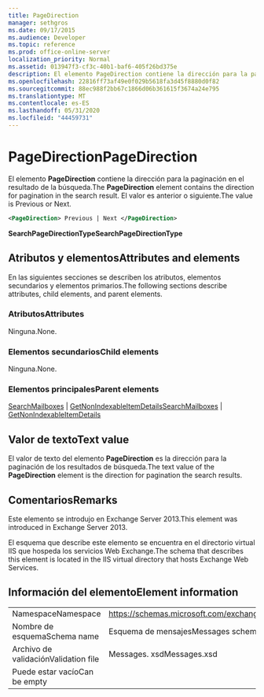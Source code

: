 ```yaml
---
title: PageDirection
manager: sethgros
ms.date: 09/17/2015
ms.audience: Developer
ms.topic: reference
ms.prod: office-online-server
localization_priority: Normal
ms.assetid: 013947f3-cf3c-40b1-baf6-405f26bd375e
description: El elemento PageDirection contiene la dirección para la paginación en el resultado de la búsqueda. El valor es anterior o siguiente.
ms.openlocfilehash: 22816ff73af49e0f029b5618fa3d45f8880d0f82
ms.sourcegitcommit: 88ec988f2bb67c1866d06b361615f3674a24e795
ms.translationtype: MT
ms.contentlocale: es-ES
ms.lasthandoff: 05/31/2020
ms.locfileid: "44459731"
---
```

# <a name="pagedirection"></a><span data-ttu-id="0fd41-104">PageDirection</span><span class="sxs-lookup"><span data-stu-id="0fd41-104">PageDirection</span></span>

<span data-ttu-id="0fd41-105">El elemento **PageDirection** contiene la dirección para la paginación en el resultado de la búsqueda.</span><span class="sxs-lookup"><span data-stu-id="0fd41-105">The **PageDirection** element contains the direction for pagination in the search result.</span></span> <span data-ttu-id="0fd41-106">El valor es anterior o siguiente.</span><span class="sxs-lookup"><span data-stu-id="0fd41-106">The value is Previous or Next.</span></span> 
  
```XML
<PageDirection> Previous | Next </PageDirection>
```

 <span data-ttu-id="0fd41-107">**SearchPageDirectionType**</span><span class="sxs-lookup"><span data-stu-id="0fd41-107">**SearchPageDirectionType**</span></span>
## <a name="attributes-and-elements"></a><span data-ttu-id="0fd41-108">Atributos y elementos</span><span class="sxs-lookup"><span data-stu-id="0fd41-108">Attributes and elements</span></span>

<span data-ttu-id="0fd41-109">En las siguientes secciones se describen los atributos, elementos secundarios y elementos primarios.</span><span class="sxs-lookup"><span data-stu-id="0fd41-109">The following sections describe attributes, child elements, and parent elements.</span></span>
  
### <a name="attributes"></a><span data-ttu-id="0fd41-110">Atributos</span><span class="sxs-lookup"><span data-stu-id="0fd41-110">Attributes</span></span>

<span data-ttu-id="0fd41-111">Ninguna.</span><span class="sxs-lookup"><span data-stu-id="0fd41-111">None.</span></span>
  
### <a name="child-elements"></a><span data-ttu-id="0fd41-112">Elementos secundarios</span><span class="sxs-lookup"><span data-stu-id="0fd41-112">Child elements</span></span>

<span data-ttu-id="0fd41-113">Ninguna.</span><span class="sxs-lookup"><span data-stu-id="0fd41-113">None.</span></span>
  
### <a name="parent-elements"></a><span data-ttu-id="0fd41-114">Elementos principales</span><span class="sxs-lookup"><span data-stu-id="0fd41-114">Parent elements</span></span>

<span data-ttu-id="0fd41-115">[SearchMailboxes](searchmailboxes.md)  |  [GetNonIndexableItemDetails](getnonindexableitemdetails.md)</span><span class="sxs-lookup"><span data-stu-id="0fd41-115">[SearchMailboxes](searchmailboxes.md) | [GetNonIndexableItemDetails](getnonindexableitemdetails.md)</span></span>
  
## <a name="text-value"></a><span data-ttu-id="0fd41-116">Valor de texto</span><span class="sxs-lookup"><span data-stu-id="0fd41-116">Text value</span></span>

<span data-ttu-id="0fd41-117">El valor de texto del elemento **PageDirection** es la dirección para la paginación de los resultados de búsqueda.</span><span class="sxs-lookup"><span data-stu-id="0fd41-117">The text value of the **PageDirection** element is the direction for pagination the search results.</span></span> 
  
## <a name="remarks"></a><span data-ttu-id="0fd41-118">Comentarios</span><span class="sxs-lookup"><span data-stu-id="0fd41-118">Remarks</span></span>

<span data-ttu-id="0fd41-119">Este elemento se introdujo en Exchange Server 2013.</span><span class="sxs-lookup"><span data-stu-id="0fd41-119">This element was introduced in Exchange Server 2013.</span></span>
  
<span data-ttu-id="0fd41-120">El esquema que describe este elemento se encuentra en el directorio virtual IIS que hospeda los servicios Web Exchange.</span><span class="sxs-lookup"><span data-stu-id="0fd41-120">The schema that describes this element is located in the IIS virtual directory that hosts Exchange Web Services.</span></span>
  
## <a name="element-information"></a><span data-ttu-id="0fd41-121">Información del elemento</span><span class="sxs-lookup"><span data-stu-id="0fd41-121">Element information</span></span>

|||
|:-----|:-----|
|<span data-ttu-id="0fd41-122">Namespace</span><span class="sxs-lookup"><span data-stu-id="0fd41-122">Namespace</span></span>  <br/> |https://schemas.microsoft.com/exchange/services/2006/messages  <br/> |
|<span data-ttu-id="0fd41-123">Nombre de esquema</span><span class="sxs-lookup"><span data-stu-id="0fd41-123">Schema name</span></span>  <br/> |<span data-ttu-id="0fd41-124">Esquema de mensajes</span><span class="sxs-lookup"><span data-stu-id="0fd41-124">Messages schema</span></span>  <br/> |
|<span data-ttu-id="0fd41-125">Archivo de validación</span><span class="sxs-lookup"><span data-stu-id="0fd41-125">Validation file</span></span>  <br/> |<span data-ttu-id="0fd41-126">Messages. xsd</span><span class="sxs-lookup"><span data-stu-id="0fd41-126">Messages.xsd</span></span>  <br/> |
|<span data-ttu-id="0fd41-127">Puede estar vacío</span><span class="sxs-lookup"><span data-stu-id="0fd41-127">Can be empty</span></span>  <br/> ||
   


